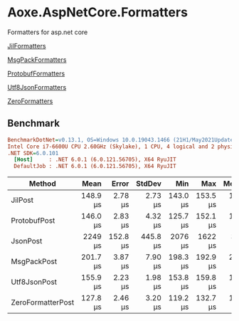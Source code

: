 # Aoxe.AspNetCore.Formatters

Formatters for asp.net core

[JilFormatters](https://github.com/PicoHex/Aoxe/tree/master/src/Server/Formatters/Aoxe.AspNetCore.Formatters.Jil)

[MsgPackFormatters](https://github.com/PicoHex/Aoxe/tree/master/src/Server/Formatters/Aoxe.AspNetCore.Formatters.MsgPack)

[ProtobufFormatters](https://github.com/PicoHex/Aoxe/tree/master/src/Server/Formatters/Aoxe.AspNetCore.Formatters.Protobuf)

[Utf8JsonFormatters](https://github.com/PicoHex/Aoxe/tree/master/src/Server/Formatters/Aoxe.AspNetCore.Formatters.Utf8Json)

[ZeroFormatters](https://github.com/PicoHex/Aoxe/tree/master/src/Server/Formatters/Aoxe.AspNetCore.Formatters.ZeroFormatter)

## Benchmark

``` ini
BenchmarkDotNet=v0.13.1, OS=Windows 10.0.19043.1466 (21H1/May2021Update)
Intel Core i7-6600U CPU 2.60GHz (Skylake), 1 CPU, 4 logical and 2 physical cores
.NET SDK=6.0.101
  [Host]     : .NET 6.0.1 (6.0.121.56705), X64 RyuJIT
  DefaultJob : .NET 6.0.1 (6.0.121.56705), X64 RyuJIT
```

|       Method |     Mean |   Error |  StdDev |      Min |      Max |   Median |
|------------- |---------:|--------:|--------:|---------:|---------:|---------:|
| JilPost | 148.9 μs | 2.78 μs | 2.73 μs | 143.0 μs | 153.5 μs | 148.4 μs |
| ProtobufPost | 146.0 μs | 2.83 μs | 4.32 μs | 125.7 μs | 152.1 μs | 146.2 μs |
| JsonPost | 2249 μs | 152.8 μs | 445.8 μs | 2076 μs | 1622 μs | 3417 μs |
| MsgPackPost | 201.7 μs | 3.87 μs | 7.90 μs | 198.3 μs | 192.9 μs | 225.3 μs |
| Utf8JsonPost | 155.9 μs | 2.23 μs | 1.98 μs | 153.8 μs | 159.8 μs | 155.5 μs |
| ZeroFormatterPost | 127.8 μs | 2.46 μs | 3.20 μs | 119.2 μs | 132.7 μs | 127.6 μs |
